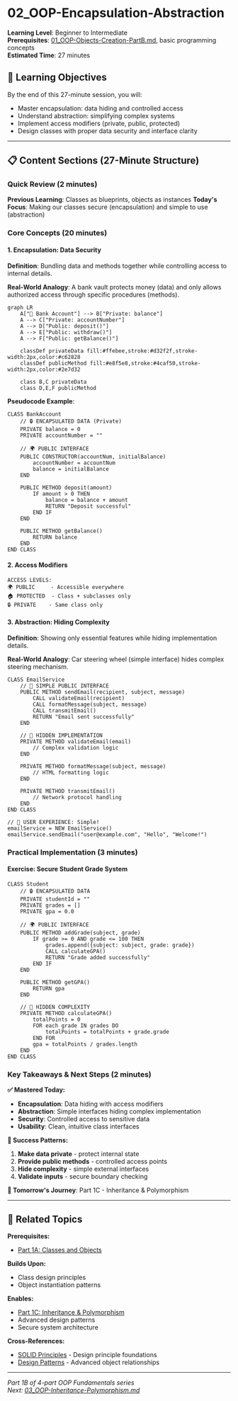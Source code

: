 # 02_OOP-Encapsulation-Abstraction

**Learning Level**: Beginner to Intermediate  
**Prerequisites**: [01_OOP-Objects-Creation-PartB.md](01_OOP-Objects-Creation-PartB.md), basic programming concepts  
**Estimated Time**: 27 minutes  

## 🎯 Learning Objectives

By the end of this 27-minute session, you will:

- Master encapsulation: data hiding and controlled access
- Understand abstraction: simplifying complex systems
- Implement access modifiers (private, public, protected)
- Design classes with proper data security and interface clarity

---

## 📋 Content Sections (27-Minute Structure)

### Quick Review (2 minutes)

**Previous Learning**: Classes as blueprints, objects as instances
**Today's Focus**: Making our classes secure (encapsulation) and simple to use (abstraction)

### Core Concepts (20 minutes)

#### **1. Encapsulation: Data Security**

**Definition**: Bundling data and methods together while controlling access to internal details.

**Real-World Analogy**: A bank vault protects money (data) and only allows authorized access through specific procedures (methods).

```mermaid
graph LR
    A["🏦 Bank Account"] --> B["Private: balance"]
    A --> C["Private: accountNumber"]
    A --> D["Public: deposit()"]
    A --> E["Public: withdraw()"]
    A --> F["Public: getBalance()"]
    
    classDef privateData fill:#ffebee,stroke:#d32f2f,stroke-width:2px,color:#c62828
    classDef publicMethod fill:#e8f5e8,stroke:#4caf50,stroke-width:2px,color:#2e7d32
    
    class B,C privateData
    class D,E,F publicMethod
```

**Pseudocode Example**:

```text
CLASS BankAccount
    // 🔒 ENCAPSULATED DATA (Private)
    PRIVATE balance = 0
    PRIVATE accountNumber = ""
    
    // 🌍 PUBLIC INTERFACE
    PUBLIC CONSTRUCTOR(accountNum, initialBalance)
        accountNumber = accountNum
        balance = initialBalance
    END
    
    PUBLIC METHOD deposit(amount)
        IF amount > 0 THEN
            balance = balance + amount
            RETURN "Deposit successful"
        END IF
    END
    
    PUBLIC METHOD getBalance()
        RETURN balance
    END
END CLASS
```

#### **2. Access Modifiers**

```text
ACCESS LEVELS:
🌍 PUBLIC     - Accessible everywhere
🏠 PROTECTED  - Class + subclasses only  
🔒 PRIVATE    - Same class only
```

#### **3. Abstraction: Hiding Complexity**

**Definition**: Showing only essential features while hiding implementation details.

**Real-World Analogy**: Car steering wheel (simple interface) hides complex steering mechanism.

```text
CLASS EmailService
    // 🎯 SIMPLE PUBLIC INTERFACE
    PUBLIC METHOD sendEmail(recipient, subject, message)
        CALL validateEmail(recipient)
        CALL formatMessage(subject, message)
        CALL transmitEmail()
        RETURN "Email sent successfully"
    END
    
    // 🔧 HIDDEN IMPLEMENTATION
    PRIVATE METHOD validateEmail(email)
        // Complex validation logic
    END
    
    PRIVATE METHOD formatMessage(subject, message)
        // HTML formatting logic
    END
    
    PRIVATE METHOD transmitEmail()
        // Network protocol handling
    END
END CLASS

// 🎯 USER EXPERIENCE: Simple!
emailService = NEW EmailService()
emailService.sendEmail("user@example.com", "Hello", "Welcome!")
```

### Practical Implementation (3 minutes)

#### Exercise: Secure Student Grade System

```text
CLASS Student
    // 🔒 ENCAPSULATED DATA
    PRIVATE studentId = ""
    PRIVATE grades = []
    PRIVATE gpa = 0.0
    
    // 🌍 PUBLIC INTERFACE
    PUBLIC METHOD addGrade(subject, grade)
        IF grade >= 0 AND grade <= 100 THEN
            grades.append({subject: subject, grade: grade})
            CALL calculateGPA()
            RETURN "Grade added successfully"
        END IF
    END
    
    PUBLIC METHOD getGPA()
        RETURN gpa
    END
    
    // 🔧 HIDDEN COMPLEXITY
    PRIVATE METHOD calculateGPA()
        totalPoints = 0
        FOR each grade IN grades DO
            totalPoints = totalPoints + grade.grade
        END FOR
        gpa = totalPoints / grades.length
    END
END CLASS
```

### Key Takeaways & Next Steps (2 minutes)

**✅ Mastered Today:**

- **Encapsulation**: Data hiding with access modifiers
- **Abstraction**: Simple interfaces hiding complex implementation
- **Security**: Controlled access to sensitive data
- **Usability**: Clean, intuitive class interfaces

**🎯 Success Patterns:**

1. **Make data private** - protect internal state
2. **Provide public methods** - controlled access points
3. **Hide complexity** - simple external interfaces
4. **Validate inputs** - secure boundary checking

**🚀 Tomorrow's Journey**: Part 1C - Inheritance & Polymorphism

---

## 🔗 Related Topics

**Prerequisites:**

- [Part 1A: Classes and Objects](./01_OOP-Core-Concepts-PartA.md)

**Builds Upon:**

- Class design principles
- Object instantiation patterns

**Enables:**

- [Part 1C: Inheritance & Polymorphism](./03_OOP-Inheritance-Polymorphism.md)
- Advanced design patterns
- Secure system architecture

**Cross-References:**

- [SOLID Principles](../02_SOLID-Principles/) - Design principle foundations
- [Design Patterns](../03_Design-Patterns/) - Advanced object relationships

---

*Part 1B of 4-part OOP Fundamentals series*  
*Next: [03_OOP-Inheritance-Polymorphism.md](./03_OOP-Inheritance-Polymorphism.md)*

